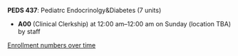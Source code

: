**PEDS 437**: Pediatrc Endocrinolgy&Diabetes (7 units)

- **A00** (Clinical Clerkship) at 12:00 am–12:00 am on Sunday (location TBA) by staff

[Enrollment numbers over time](./PEDS437.tsv)
